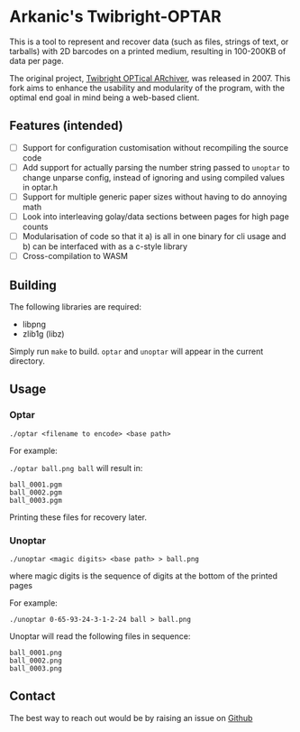 # Arkanic's Twibright-OPTAR
This is a tool to represent and recover data (such as files, strings of text, or tarballs) with 2D barcodes on a printed medium, resulting in 100-200KB of data per page.

The original project, [Twibright OPTical ARchiver](http://ronja.twibright.com/optar/), was released in 2007. This fork aims to enhance the usability and modularity of the program, with the optimal end goal in mind being a web-based client.

## Features (intended)
- [ ] Support for configuration customisation without recompiling the source code
- [ ] Add support for actually parsing the number string passed to `unoptar` to change unparse config, instead of ignoring and using compiled values in optar.h 
- [ ] Support for multiple generic paper sizes without having to do annoying math
- [ ] Look into interleaving golay/data sections between pages for high page counts
- [ ] Modularisation of code so that it a) is all in one binary for cli usage and b) can be interfaced with as a c-style library
- [ ] Cross-compilation to WASM

## Building
The following libraries are required:
- libpng
- zlib1g (libz)

Simply run `make` to build. `optar` and `unoptar` will appear in the current directory.

## Usage

### Optar
`./optar <filename to encode> <base path>`

For example:

`./optar ball.png ball` will result in:

```
ball_0001.pgm
ball_0002.pgm
ball_0003.pgm
```
Printing these files for recovery later.

### Unoptar
`./unoptar <magic digits> <base path> > ball.png`

where magic digits is the sequence of digits at the bottom of the printed pages

For example:

`./unoptar 0-65-93-24-3-1-2-24 ball > ball.png`

Unoptar will read the following files in sequence:
```
ball_0001.png
ball_0002.png
ball_0003.png
```

## Contact
The best way to reach out would be by raising an issue on [Github](https://github.com/Arkanic/optar-ark)